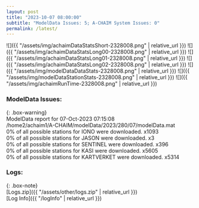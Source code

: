 ```yaml
---
layout: post
title: "2023-10-07 08:00:00"
subtitle: "ModelData Issues: 5; A-CHAIM System Issues: 0"
permalink: /latest/
---
```


![]({{ "/assets/img/achaimDataStatsShort-2328008.png" | relative_url }})
![]({{ "/assets/img/achaimDataStatsLong00-2328008.png" | relative_url }})
![]({{ "/assets/img/achaimDataStatsLong01-2328008.png" | relative_url }})
![]({{ "/assets/img/achaimDataStatsLong02-2328008.png" | relative_url }})
![]({{ "/assets/img/modelDataDataStats-2328008.png" | relative_url }})
![]({{ "/assets/img/modelDataStationStats-2328008.png" | relative_url }})
![]({{ "/assets/img/achaimRunTime-2328008.png" | relative_url }})


### ModelData Issues:  
  
{: .box-warning}  
 ModelData report for 07-Oct-2023 07:15:08   
 /home2/achaim1/A-CHAIM/modelData/2023/280/07/modelData.mat   
 0% of all possible stations for IONO were downloaded. x1093   
 0% of all possible stations for JASON were downloaded. x3   
 0% of all possible stations for SENTINEL were downloaded. x396   
 0% of all possible stations for KASI were downloaded. x5605   
 0% of all possible stations for KARTVERKET were downloaded. x5314   
  


### Logs:  
  
{: .box-note}  
[Logs.zip]({{ "/assets/other/logs.zip" | relative_url }})  
[Log Info]({{ "/logInfo" | relative_url }})  
